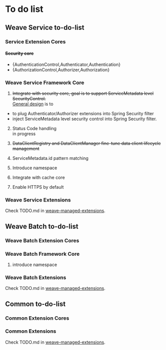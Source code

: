 # To do list

## Weave Service to-do-list

### Service Extension Cores

#### ~~Security core~~  
- {AuthenticationControl,Authenticator,Authentication}
- {AuthorizationControl,Authorizer,Authorization}

### Weave Service Framework Core
1. ~~Integrate with security core, goal is to support ServiceMetadata level SecurityControl.~~  
[General design](https://github.com/aftersound/weave/docs/control-driven-service-security.gliffy) is to 
- to plug Authenticator/Authorizer extensions into Spring Security filter
- inject ServiceMetadata level security control into Spring Security filter.

2. Status Code handling  
in progress

3. ~~DataClientRegistry and DataClientManager fine-tune data client lifecycle management~~

4. ServiceMetadata.id pattern matching

5. Introduce namespace

6. Integrate with cache core

7. Enable HTTPS by default

### Weave Service Extensions

Check TODO.md in [weave-managed-extensions](https://github.com/aftersound/weave-managed-extensions).

## Weave Batch to-do-list

### Weave Batch Extension Cores

### Weave Batch Framework Core
1. introduce namespace

### Weave Batch Extensions

Check TODO.md in [weave-managed-extensions](https://github.com/aftersound/weave-managed-extensions).

## Common to-do-list

### Common Extension Cores

### Common Extensions

Check TODO.md in [weave-managed-extensions](https://github.com/aftersound/weave-managed-extensions).
